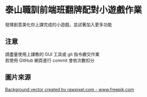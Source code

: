 # 泰山職訓前端班翻牌配對小遊戲作業

發揮創意美化你上課完成的小遊戲，並試著加入更多功能

## 注意

請盡量使用上課教的 GUI 工具或 git 指令繳交作業  
若使用 GitHub 網頁進行 commit 會依次數扣分

## 圖片來源

<a href='https://www.freepik.com/vectors/background'>Background vector created by rawpixel.com - www.freepik.com</a>
